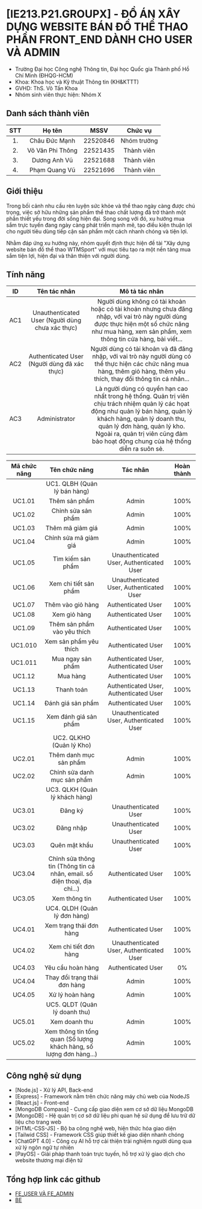# [IE213.P21.GROUPX] - ĐỒ ÁN XÂY DỰNG WEBSITE BÁN ĐỒ THỂ THAO PHẦN FRONT_END DÀNH CHO USER VÀ ADMIN

* Trường Đại học Công nghệ Thông tin, Đại học Quốc gia Thành phố Hồ Chí Minh (ĐHQG-HCM)
* Khoa: Khoa học và Kỹ thuật Thông tin (KH&KTTT)
* GVHD: ThS. Võ Tấn Khoa
* Nhóm sinh viên thực hiện: Nhóm X

## Danh sách thành viên
|STT | Họ tên | MSSV|Chức vụ|
|:---:|:-------------:|:-----:|:-----:|
|1. 	| Châu Đức Mạnh | 22520846 | Nhóm trưởng |
|2. 	| Võ Văn Phi Thông		| 22521435 | Thành viên |
|3. 	| Dương Anh Vũ		|	22521688 | Thành viên |
|4. 	| Phạm Quang Vũ | 22521696 | Thành viên |

## Giới thiệu
Trong bối cảnh nhu cầu rèn luyện sức khỏe và thể thao ngày càng được chú trọng, việc sở hữu những sản phẩm thể thao chất lượng đã trở thành một phần thiết yếu trong đời sống hiện đại. Song song với đó, xu hướng mua sắm trực tuyến đang ngày càng phát triển mạnh mẽ, tạo điều kiện thuận lợi cho người tiêu dùng tiếp cận sản phẩm một cách nhanh chóng và tiện lợi.

Nhằm đáp ứng xu hướng này, nhóm quyết định thực hiện đề tài "Xây dựng website bán đồ thể thao WTMSport" với mục tiêu tạo ra một nền tảng mua sắm tiện lợi, hiện đại và thân thiện với người dùng.

## Tính năng
|ID	|Tên tác nhân |	Mô tả tác nhân|
|:---:|:-------------:|:-----:|
|AC1	|Unauthenticated User (Người dùng chưa xác thực) |	Người dùng không có tài khoản hoặc có tài khoản nhưng chưa đăng nhập, với vai trò này người dùng được thực hiện một số chức năng như mua hàng, xem sản phẩm, xem thông tin cửa hàng, bài viết...|
|AC2	|Authenticated User (Người dùng đã xác thực) |	Người dùng có tài khoản và đã đăng nhập, với vai trò này người dùng có thể thực hiện các chức năng mua hàng, thêm giỏ hàng, thêm yêu thích, thay đổi thông tin cá nhân...|
|AC3 |Administrator | Là người dùng có quyền hạn cao nhất trong hệ thống. Quản trị viên chịu trách nhiệm quản lý các họat động như quản lý bán hàng, quản lý khách hàng, quản lý doanh thu, quản lý đơn hàng, quản lý kho. Ngoài ra, quản trị viên cũng đảm bảo hoạt động chung của hệ thống diễn ra suôn sẻ.|

|Mã chức năng	|	Tên chức năng	|	Tác nhân	| Hoàn thành |
|:---:|:-------------:|:-----:|:-----:|
||	UC1. QLBH	(Quản lý bán hàng)					||
|	UC1.01	|	Thêm sản phẩm	|	Admin	| 100%|
|	UC1.02	| Chỉnh sửa sản phẩm	|	Admin	| 100%|
|	UC1.03	| Thêm mã giảm giá	|	Admin	| 100%|
|	UC1.04	| Chỉnh sửa mã giảm giá	|	Admin	| 100%|
|	UC1.05	|	Tìm kiếm sản phẩm 	|	Unauthenticated User, Authenticated User	| 100%|
|	UC1.06	|	Xem chi tiết sản phẩm	|	Unauthenticated User, Authenticated User 	| 100%|
|	UC1.07	|	Thêm vào giỏ hàng	|	Authenticated User 	| 100%|
|	UC1.08	|	Xem giỏ hàng	|	Authenticated User 	| 100%|
|	UC1.09	|	Thêm sản phẩm vào yêu thích	|	Authenticated User 	| 100%|
|	UC1.010	|	Xem sản phẩm yêu thích	|	Authenticated User	| 100%|
|	UC1.011	|	Mua ngay sản phẩm	|	Authenticated User, Authenticated User	| 100%|
|	UC1.12	|	Mua hàng	|	Authenticated User	| 100%|
|	UC1.13	|	Thanh toán	|	Authenticated User, Authenticated User	| 100%|
|	UC1.14	|	Đánh giá sản phẩm	|	Authenticated User	| 100%|
|	UC1.15	|	Xem đánh giá sản phẩm	|	Unauthenticated User, Authenticated User	| 100%|
||	UC2. QLKHO	 (Quản lý Kho)					||
|	UC2.01	|	Thêm danh mục sản phẩm	|	Admin	| 100%|
|	UC2.02	|	Chỉnh sửa danh mục sản phẩm	|	Admin	| 100%|
||	UC3. QLKH (Quản lý khách hàng)					||
|	UC3.01	|	Đăng ký	|	Unauthenticated User	| 100%|
|	UC3.02	|	Đăng nhập	|	Unauthenticated User	| 100%|
|	UC3.03	|	Quên mật khẩu	|	Unauthenticated User	| 100%|
|	UC3.04	|	Chỉnh sửa thông tin (Thông tin cá nhân, email. số điện thoại, địa chỉ...)	|	Authenticated User	| 100%|
|	UC3.05	|	Xem thông tin	|	Authenticated User	| 100%|
||	UC4. QLDH (Quản lý đơn hàng)||
|	UC4.01	|	Xem trạng thái đơn hàng	|	Authenticated User	| 100%|
|	UC4.02	|	Xem chi tiết đơn hàng	|	Unauthenticated User, Authenticated User	| 100%|
|	UC4.03	|	Yêu cầu hoàn hàng	| Authenticated User | 0%|
|	UC4.04	| Thay đổi trạng thái đơn hàng	|	Admin	| 100%|
|	UC4.05	| Xử lý hoàn hàng	|	Admin	| 100%|
||	UC5. QLDT (Quản lý doanh thu)||
|	UC5.01	|	Xem doanh thu	|	Admin	| 100%|
|	UC5.02	|	Xem thông tin tổng quan (Số lượng khách hàng, số lượng đơn hàng...) |	Admin	| 100%|

## Công nghệ sử dụng
* [Node.js] - Xử lý API, Back-end
* [Express] - Framework nằm trên chức năng máy chủ web của NodeJS
* [React.js] - Front-end
* [MongoDB Compass] - Cung cấp giao diện xem cơ sở dữ liệu MongoDB
* [MongoDB] - Hệ quản trị cơ sở dữ liệu phi quan hệ sử dụng để lưu trữ dữ liệu cho trang web
* [HTML-CSS-JS] - Bộ ba công nghệ web, hiện thức hóa giao diện
* [Tailwid CSS] - Framework CSS giúp thiết kế giao diện nhanh chóng
* [ChatGPT 4.0] - Công cụ AI hỗ trợ cải thiện trải nghiệm người dùng qua xử lý ngôn ngữ tự nhiên
* [PayOS] - Giải pháp thanh toán trực tuyến, hỗ trợ xử lý giao dịch cho website thương mại điện tử
  
## Tổng hợp link các github
* [FE_USER VÀ FE_ADMIN](https://github.com/ptvmarch26/WebSport)
* [BE](https://github.com/ChauManh/SportEcommerceServices)
